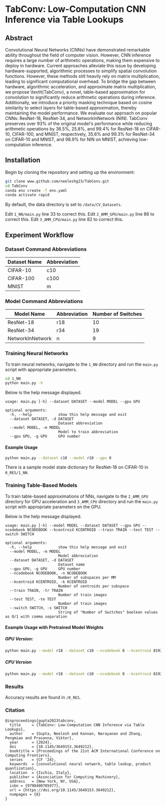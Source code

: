 # TabConv: Low-Computation CNN Inference via Table Lookups 

## Abstract
Convolutional Neural Networks (CNNs) have demonstrated remarkable ability throughout the field of computer vision. 
However, CNN inference requires a large number of arithmetic operations, making them expensive to deploy in hardware.
Current approaches alleviate this issue by developing hardware-supported, algorithmic processes to simplify spatial convolution functions. 
However, these methods still heavily rely on matrix multiplication, leading to significant computational overhead.
To bridge the gap between hardware, algorithmic acceleration, and approximate matrix multiplication, we propose \textit{TabConv}, a novel, table-based approximation for convolution to significantly reduce arithmetic operations during inference.
Additionally, we introduce a priority masking technique based on cosine similarity to select layers for table-based approximation, thereby maintaining the model performance.
We evaluate our approach on popular CNNs: ResNet-18, ResNet-34, and NetworkInNetwork (NIN).
TabConv preserves over 93\% of the original model's performance while reducing arithmetic operations by 36.5\%, 25.8\%, and 99.4\% for ResNet-18 on CIFAR-10, CIFAR-100, and MNIST, respectively, 35.6\% and 99.3\% for ResNet-34 on CIFAR-10 and MNIST, and 98.9\% for NIN on MNIST, achieving low-computation inference.

## Installation
Begin by cloning the repository and setting up the environment:
```bash
git clone www.github.com/neeleshg23/TabConv.git
cd TabConv
conda env create -f env.yaml 
conda activate rapid
```

By default, the data directory is set to `/data/CV_Datasets`.

Edit `1_NN/main.py` line 33 to correct this. 
Edit `2_AMM_GPU/main.py` line 86 to correct this. 
Edit `3_AMM_CPU/main.py` line 82 to correct this. 

## Experiment Workflow
### Dataset Command Abbreviations
| Dataset Name | Abbreviation |
|--------------|--------------|
| CIFAR-10     | c10          |
| CIFAR-100    | c100         |
| MNIST        | m            |

### Model Command Abbreviations
| Model Name       | Abbreviation | Number of Switches |
|------------------|--------------|--------------------|
| ResNet-18        | r18          | 10                 |
| ResNet-34        | r34          | 19                 |
| NetworkInNetwork | n            | 9                  |

### Training Neural Networks
To train neural networks, navigate to the `1_NN` directory and run the `main.py` script with appropriate parameters.
```bash
cd 1_NN
python main.py -h
```
Below is the help message displayed.
```
usage: main.py [-h] --dataset DATASET --model MODEL --gpu GPU

optional arguments:
  -h, --help            show this help message and exit
  --dataset DATASET, -d DATASET
                        Dataset abbreviation
  --model MODEL, -m MODEL
                        Model to train abbreviation
  --gpu GPU, -g GPU     GPU number
```

#### Example Usage
```bash
python main.py --dataset c10 --model r18 --gpu 0
```
There is a sample model state dictionary for ResNet-18 on CIFAR-10 in `0_RES/1_NN`.

### Training Table-Based Models
To train table-based approximations of NNs, navigate to the `2_AMM_GPU` directory for GPU acceleration and `3_AMM_CPU` directory and run the `main.py` script with appropriate parameters on the GPU.

Below is the help message displayed.
```
usage: main.py [-h] --model MODEL --dataset DATASET --gpu GPU --ncodebook NCODEBOOK --kcentroid KCENTROID --train TRAIN --test TEST --switch SWITCH

optional arguments:
  -h, --help            show this help message and exit
  --model MODEL, -m MODEL
                        Model abbreviation
  --dataset DATASET, -d DATASET
                        Dataset name
  --gpu GPU, -g GPU     GPU number
  --ncodebook NCODEBOOK, -n NCODEBOOK
                        Number of subspaces per MM
  --kcentroid KCENTROID, -k KCENTROID
                        Number of centroids per subspace
  --train TRAIN, -tr TRAIN
                        Number of train images
  --test TEST, -te TEST
                        Number of train images
  --switch SWITCH, -s SWITCH
                        String of "Number of Switches" boolean values as 0/1 with comma separation
```

#### Example Usage with Pretrained Model Weights
##### GPU Version:
```bash
python main.py --model r18 --dataset c10 --ncodebook 8 --kcentroid 8192 --train 1000 --test 500 --switch 1,1,1,1,1,1,1,1,1,1 --gpu 0
```
##### CPU Version
```bash
python main.py --model r18 --dataset c10 --ncodebook 8 --kcentroid 8192 --train 1000 --test 500 --switch 1,1,1,1,1,1,1,1,1,1
```

### Results
Accuracy results are found in `/0_RES`.

### Citation
```
@inproceedings{gupta2023tabconv,
  title     = {TabConv: Low-Computation CNN Inference via Table Lookups},
  author    = {Gupta, Neelesh and Kannan, Narayanan and Zhang, Pengmiao and Prasanna, Viktor},
  year      = {2024},
  doi       = {10.1145/3649153.3649212},
  booktitle = {Proceedings of the 21st ACM International Conference on Computing Frontiers},
  series    = {CF '24},
  keywords  = {convolutional neural network, table lookup, product quantization},
  location  = {Ischia, Italy},
  publisher = {Association for Computing Machinery},
  address   = {New York, NY, USA},
  isbn = {9798400705977},
  url = {https://doi.org/10.1145/3649153.3649212},
  numpages = {8}
}
```
